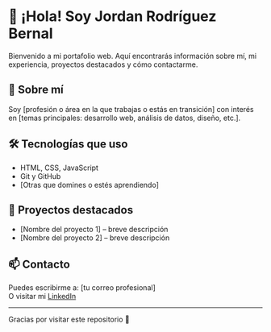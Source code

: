 # 👋 ¡Hola! Soy Jordan Rodríguez Bernal

Bienvenido a mi portafolio web. Aquí encontrarás información sobre mí, mi experiencia, proyectos destacados y cómo contactarme.

## 📌 Sobre mí
Soy [profesión o área en la que trabajas o estás en transición] con interés en [temas principales: desarrollo web, análisis de datos, diseño, etc.].

## 🛠️ Tecnologías que uso
- HTML, CSS, JavaScript
- Git y GitHub
- [Otras que domines o estés aprendiendo]

## 💼 Proyectos destacados
- [Nombre del proyecto 1] – breve descripción
- [Nombre del proyecto 2] – breve descripción

## 📫 Contacto
Puedes escribirme a: [tu correo profesional]  
O visitar mi [LinkedIn](https://linkedin.com/in/tuusuario)

---

Gracias por visitar este repositorio 🚀
